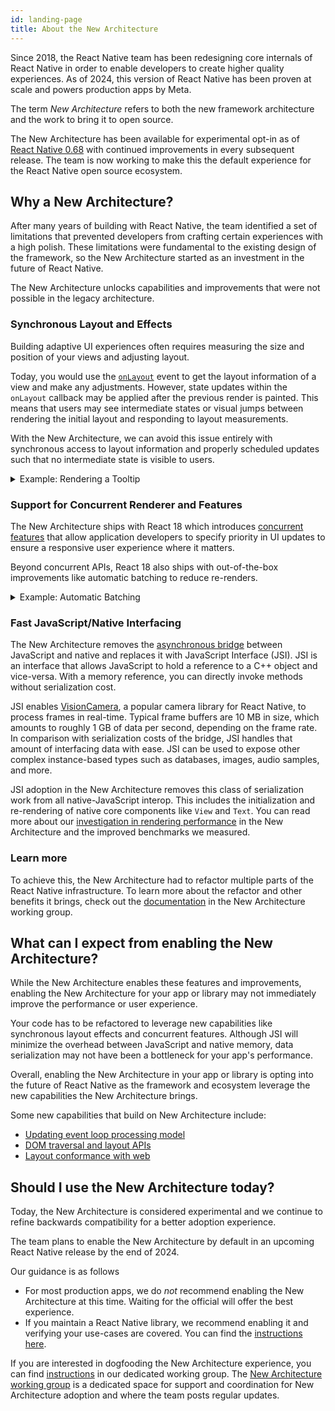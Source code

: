 ```yaml
---
id: landing-page
title: About the New Architecture
---
```


Since 2018, the React Native team has been redesigning core internals of React Native in order to enable developers to create higher quality experiences. As of 2024, this version of React Native has been proven at scale and powers production apps by Meta.

The term _New Architecture_ refers to both the new framework architecture and the work to bring it to open source.

The New Architecture has been available for experimental opt-in as of [React Native 0.68](/blog/2022/03/30/version-068#opting-in-to-the-new-architecture) with continued improvements in every subsequent release. The team is now working to make this the default experience for the React Native open source ecosystem.

## Why a New Architecture?

After many years of building with React Native, the team identified a set of limitations that prevented developers from crafting certain experiences with a high polish. These limitations were fundamental to the existing design of the framework, so the New Architecture started as an investment in the future of React Native.

The New Architecture unlocks capabilities and improvements that were not possible in the legacy architecture.

### Synchronous Layout and Effects

Building adaptive UI experiences often requires measuring the size and position of your views and adjusting layout.

Today, you would use the [`onLayout`](/docs/view#onlayout) event to get the layout information of a view and make any adjustments. However, state updates within the `onLayout` callback may be applied after the previous render is painted. This means that users may see intermediate states or visual jumps between rendering the initial layout and responding to layout measurements.

With the New Architecture, we can avoid this issue entirely with synchronous access to layout information and properly scheduled updates such that no intermediate state is visible to users.

<details>
<summary>Example: Rendering a Tooltip</summary>

Measuring and placing a tooltip above a view allows us to showcase what synchronous rendering unlocks. The tooltip needs to know the position of its target view to determine where it should render.

In the current architecture, we use `onLayout` to get the measurements of the view and then update the positioning of the tooltip based on where the view is positioned.

```js
function ViewWithTooltip() {
  // ...

  // We get the layout information and pass to tooltip to position itself
  const onLayout = useCallback(({layout}) => {
    // This state update is not guaranteed to run in the same commit
    // This results in a visual "jump" as the tooltip repositions itself
    setTargetRect(layout);
  }, []);

  return (
    <>
      <View onLayout={onLayout}>
        <Text>Some content that renders a tooltip above</Text>
      </View>
      <Tooltip targetRect={targetRect} />
    </>
  );
}
```

With the New Architecture, we can use [`useLayoutEffect`](https://react.dev/reference/react/useLayoutEffect) to synchronously measure and apply layout updates in a single commit, avoiding the visual "jump".

```js
function ViewWithTooltip() {
  // ...

  useLayoutEffect(() => {
    // The measurement and state update for `targetRect` happens in a single commit
    // allowing ToolTip to position itself without intermediate paints
    targetRef.current?.measureInWindow((x, y, width, height) => {
      setTargetRect({x, y, width, height});
    });
  }, [setTargetRect]);

  return (
    <>
      <View ref={targetRef}>
        <Text>Some content that renders a tooltip above</Text>
      </View>
      <Tooltip targetRect={targetRect} />
    </>
  );
}
```

<div className="two-columns-figure">
 <figure>
  <img src="/img/new-architecture/async-on-layout.gif" alt="A view that is moving to the corners of the viewport and center with a tooltip rendered either above or below it. The tooltip is rendered after a short delay after the view moves" />
  <figcaption>Asynchronous measurement and render of the ToolTip. [See code](https://gist.github.com/lunaleaps/eabd653d9864082ac1d3772dac217ab9).</figcaption>
</figure>
<figure>
  <img src="/img/new-architecture/sync-use-layout-effect.gif" alt="A view that is moving to the corners of the viewport and center with a tooltip rendered either above or below it. The view and tooltip move in unison." />
  <figcaption>Synchronous measurement and render of the ToolTip. [See code](https://gist.github.com/lunaleaps/148756563999c83220887757f2e549a3).</figcaption>
</figure>
</div>

</details>

### Support for Concurrent Renderer and Features

The New Architecture ships with React 18 which introduces [concurrent features](https://react.dev/blog/2022/03/29/react-v18#what-is-concurrent-react) that allow application developers to specify priority in UI updates to ensure a responsive user experience where it matters.

Beyond concurrent APIs, React 18 also ships with out-of-the-box improvements like automatic batching to reduce re-renders.

<details>
<summary>Example: Automatic Batching</summary>

With the New Architecture, you'll get automatic batching with the React 18 renderer.

In this example, a slider specifies how many tiles to render. Dragging the slider from 0 to 1000 will fire off a quick succession of state updates and re-renders.

In comparing the renderers for the [same code](https://gist.github.com/lunaleaps/79bb6f263404b12ba57db78e5f6f28b2), you can visually notice the React 18 renderer provides a smoother UI, with less intermediate UI updates. State updates from native event handlers, like this native Slider component, are now batched.

<div className="two-columns-figure">
 <figure>
  <img src="/img/new-architecture/legacy-renderer.gif" alt="" />
  <figcaption>Rendering frequent state updates with legacy renderer.</figcaption>
</figure>
<figure>
  <img src="/img/new-architecture/react18-renderer.gif" alt="afjekaflaej" />
  <figcaption>Rendering frequent state updates with React 18 renderer.</figcaption>
</figure>
</div>
</details>

### Fast JavaScript/Native Interfacing

The New Architecture removes the [asynchronous bridge](https://reactnative.dev/blog/2018/06/14/state-of-react-native-2018#architecture) between JavaScript and native and replaces it with JavaScript Interface (JSI). JSI is an interface that allows JavaScript to hold a reference to a C++ object and vice-versa. With a memory reference, you can directly invoke methods without serialization cost.

JSI enables [VisionCamera](https://github.com/mrousavy/react-native-vision-camera), a popular camera library for React Native, to process frames in real-time. Typical frame buffers are 10 MB in size, which amounts to roughly 1 GB of data per second, depending on the frame rate. In comparison with serialization costs of the bridge, JSI handles that amount of interfacing data with ease. JSI can be used to expose other complex instance-based types such as databases, images, audio samples, and more.

JSI adoption in the New Architecture removes this class of serialization work from all native-JavaScript interop. This includes the initialization and re-rendering of native core components like `View` and `Text`. You can read more about our [investigation in rendering performance](https://github.com/reactwg/react-native-new-architecture/discussions/123) in the New Architecture and the improved benchmarks we measured.

### Learn more

To achieve this, the New Architecture had to refactor multiple parts of the React Native infrastructure. To learn more about the refactor and other benefits it brings, check out the [documentation](https://github.com/reactwg/react-native-new-architecture) in the New Architecture working group.

## What can I expect from enabling the New Architecture?

While the New Architecture enables these features and improvements, enabling the New Architecture for your app or library may not immediately improve the performance or user experience.

Your code has to be refactored to leverage new capabilities like synchronous layout effects and concurrent features. Although JSI will minimize the overhead between JavaScript and native memory, data serialization may not have been a bottleneck for your app's performance.

Overall, enabling the New Architecture in your app or library is opting into the future of React Native as the framework and ecosystem leverage the new capabilities the New Architecture brings.

Some new capabilities that build on New Architecture include:

- [Updating event loop processing model](https://github.com/rubennorte/discussions-and-proposals/blob/proposal-event-loop/proposals/0744-well-defined-event-loop.md)
- [DOM traversal and layout APIs](https://github.com/react-native-community/discussions-and-proposals/blob/main/proposals/0607-dom-traversal-and-layout-apis.md)
- [Layout conformance with web](https://github.com/facebook/yoga/releases/tag/v2.0.0)

## Should I use the New Architecture today?

Today, the New Architecture is considered experimental and we continue to refine backwards compatibility for a better adoption experience.

The team plans to enable the New Architecture by default in an upcoming React Native release by the end of 2024.

Our guidance is as follows

- For most production apps, we do _not_ recommend enabling the New Architecture at this time. Waiting for the official will offer the best experience.
- If you maintain a React Native library, we recommend enabling it and verifying your use-cases are covered. You can find the [instructions here](https://github.com/reactwg/react-native-new-architecture/blob/lunaleaps-move-docs-over/docs/enable-libraries-prerequisites.md).

If you are interested in dogfooding the New Architecture experience, you can find [instructions](https://github.com/reactwg/react-native-new-architecture/blob/lunaleaps-move-docs-over/docs/enable-apps.md) in our dedicated working group. The [New Architecture working group](https://github.com/reactwg/react-native-new-architecture) is a dedicated space for support and coordination for New Architecture adoption and where the team posts regular updates.
